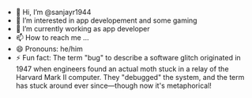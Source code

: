 - 👋 Hi, I’m @sanjayr1944
- 👀 I’m interested in app developement and some gaming
- 🌱 I’m currently working as app developer
- 📫 How to reach me ...
- 😄 Pronouns: he/him
- ⚡ Fun fact: The term "bug" to describe a software glitch originated in 1947 when engineers found an actual moth stuck in a relay of the Harvard Mark II computer. They "debugged" the system, and the term has stuck around ever since—though now it's metaphorical!

<!---
sanjayr1944/sanjayr1944 is a ✨ special ✨ repository because its `README.md` (this file) appears on your GitHub profile.
You can click the Preview link to take a look at your changes.
--->

